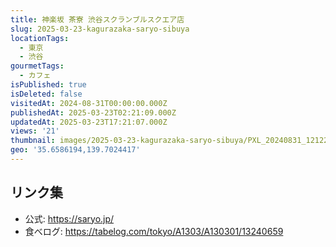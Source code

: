 ```yaml
---
title: 神楽坂 茶寮 渋谷スクランブルスクエア店
slug: 2025-03-23-kagurazaka-saryo-sibuya
locationTags:
  - 東京
  - 渋谷
gourmetTags:
  - カフェ
isPublished: true
isDeleted: false
visitedAt: 2024-08-31T00:00:00.000Z
publishedAt: 2025-03-23T02:21:09.000Z
updatedAt: 2025-03-23T17:21:07.000Z
views: '21'
thumbnail: images/2025-03-23-kagurazaka-saryo-sibuya/PXL_20240831_121220354.avif
geo: '35.6586194,139.7024417'
---
```


## リンク集
- 公式: https://saryo.jp/
- 食べログ: https://tabelog.com/tokyo/A1303/A130301/13240659
